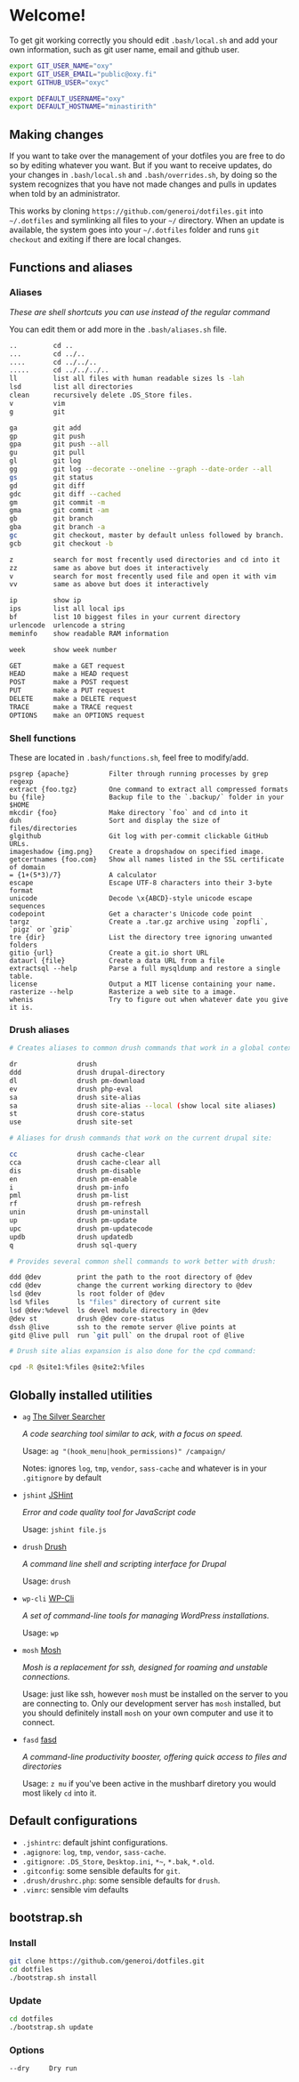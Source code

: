 Welcome!
========

To get git working correctly you should edit `.bash/local.sh` and add your own
information, such as git user name, email and github user.

```sh
export GIT_USER_NAME="oxy"
export GIT_USER_EMAIL="public@oxy.fi"
export GITHUB_USER="oxyc"

export DEFAULT_USERNAME="oxy"
export DEFAULT_HOSTNAME="minastirith"
```

Making changes
----------------

If you want to take over the management of your dotfiles you are free to do so
by editing whatever you want. But if you want to receive updates, do your
changes in `.bash/local.sh` and `.bash/overrides.sh`, by doing so the system
recognizes that you have not made changes and pulls in updates when told by an
administrator.

This works by cloning `https://github.com/generoi/dotfiles.git` into
`~/.dotfiles` and symlinking all files to your `~/` directory. When an update
is available, the system goes into your `~/.dotfiles` folder and runs `git
checkout` and exiting if there are local changes.

Functions and aliases
---------------------

### Aliases

*These are shell shortcuts you can use instead of the regular command*

You can edit them or add more in the `.bash/aliases.sh` file.

```sh
..         cd ..
...        cd ../..
....       cd ../../..
.....      cd ../../../..
ll         list all files with human readable sizes ls -lah
lsd        list all directories
clean      recursively delete .DS_Store files.
v          vim
g          git

ga         git add
gp         git push
gpa        git push --all
gu         git pull
gl         git log
gg         git log --decorate --oneline --graph --date-order --all
gs         git status
gd         git diff
gdc        git diff --cached
gm         git commit -m
gma        git commit -am
gb         git branch
gba        git branch -a
gc         git checkout, master by default unless followed by branch.
gcb        git checkout -b

z          search for most frecently used directories and cd into it
zz         same as above but does it interactively
v          search for most frecently used file and open it with vim
vv         same as above but does it interactively

ip         show ip
ips        list all local ips
bf         list 10 biggest files in your current directory
urlencode  urlencode a string
meminfo    show readable RAM information

week       show week number

GET        make a GET request
HEAD       make a HEAD request
POST       make a POST request
PUT        make a PUT request
DELETE     make a DELETE request
TRACE      make a TRACE request
OPTIONS    make an OPTIONS request
```

### Shell functions

These are located in `.bash/functions.sh`, feel free to modify/add.

```
psgrep {apache}          Filter through running processes by grep regexp
extract {foo.tgz}        One command to extract all compressed formats
bu {file}                Backup file to the `.backup/` folder in your $HOME
mkcdir {foo}             Make directory `foo` and cd into it
duh                      Sort and display the size of files/directories
glgithub                 Git log with per-commit clickable GitHub URLs.
imageshadow {img.png}    Create a dropshadow on specified image.
getcertnames {foo.com}   Show all names listed in the SSL certificate of domain
= {1+(5*3)/7}            A calculator
escape                   Escape UTF-8 characters into their 3-byte format
unicode                  Decode \x{ABCD}-style unicode escape sequences
codepoint                Get a character's Unicode code point
targz                    Create a .tar.gz archive using `zopfli`, `pigz` or `gzip`
tre {dir}                List the directory tree ignoring unwanted folders
gitio {url}              Create a git.io short URL
dataurl {file}           Create a data URL from a file
extractsql --help        Parse a full mysqldump and restore a single table.
license                  Output a MIT license containing your name.
rasterize --help         Rasterize a web site to a image.
whenis                   Try to figure out when whatever date you give it is.
```

### Drush aliases

```sh
# Creates aliases to common drush commands that work in a global context:

dr               drush
ddd              drush drupal-directory
dl               drush pm-download
ev               drush php-eval
sa               drush site-alias
sa               drush site-alias --local (show local site aliases)
st               drush core-status
use              drush site-set

# Aliases for drush commands that work on the current drupal site:

cc               drush cache-clear
cca              drush cache-clear all
dis              drush pm-disable
en               drush pm-enable
i                drush pm-info
pml              drush pm-list
rf               drush pm-refresh
unin             drush pm-uninstall
up               drush pm-update
upc              drush pm-updatecode
updb             drush updatedb
q                drush sql-query

# Provides several common shell commands to work better with drush:

ddd @dev         print the path to the root directory of @dev
cdd @dev         change the current working directory to @dev
lsd @dev         ls root folder of @dev
lsd %files       ls "files" directory of current site
lsd @dev:%devel  ls devel module directory in @dev
@dev st          drush @dev core-status
dssh @live       ssh to the remote server @live points at
gitd @live pull  run `git pull` on the drupal root of @live

# Drush site alias expansion is also done for the cpd command:

cpd -R @site1:%files @site2:%files
```

Globally installed utilities
----------------------------

- `ag` [The Silver Searcher](https://github.com/ggreer/the_silver_searcher)

  *A code searching tool similar to ack, with a focus on speed.*

  Usage: `ag "(hook_menu|hook_permissions)" /campaign/`

  Notes: ignores `log`, `tmp`, `vendor`, `sass-cache` and whatever is in your `.gitignore` by default

- `jshint` [JSHint](http://www.jshint.com/)

  *Error and code quality tool for JavaScript code*

  Usage: `jshint file.js`

- `drush` [Drush](http://drush.ws/)

  *A command line shell and scripting interface for Drupal*

  Usage: `drush`

- `wp-cli` [WP-Cli](http://wp-cli.org/)

  *A set of command-line tools for managing WordPress installations.*

  Usage: `wp`

- `mosh` [Mosh](http://mosh.mit.edu/)

  *Mosh is a replacement for ssh, designed for roaming and unstable connections.*

  Usage: just like ssh, however `mosh` must be installed on the server to you
  are connecting to. Only our development server has `mosh` installed, but you
  should definitely install `mosh` on your own computer and use it to connect.

- `fasd` [fasd](https://github.com/clvv/fasd)

  *A command-line productivity booster, offering quick access to files and directories*

  Usage: `z mu` if you've been active in the mushbarf diretory you would most
  likely `cd` into it.

Default configurations
----------------------

- `.jshintrc`: default jshint configurations.
- `.agignore`: `log`, `tmp`, `vendor`, `sass-cache`.
- `.gitignore`: `.DS_Store`, `Desktop.ini`, `*~`, `*.bak`, `*.old`.
- `.gitconfig`: some sensible defaults for `git`.
- `.drush/drushrc.php`: some sensible defaults for `drush`.
- `.vimrc`: sensible vim defaults

bootstrap.sh
------------

### Install

```sh
git clone https://github.com/generoi/dotfiles.git
cd dotfiles
./bootstrap.sh install
```

### Update

```sh
cd dotfiles
./bootstrap.sh update
```

### Options

```sh
--dry     Dry run
```
